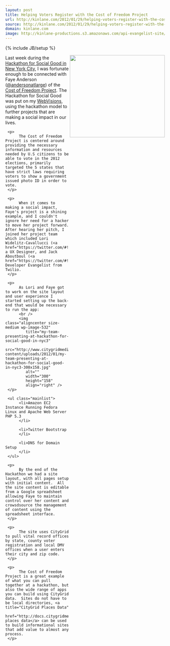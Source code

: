 ```yaml
---
layout: post
title: Helping Voters Register with the Cost of Freedom Project
url: http://kinlane.com/2012/01/29/helping-voters-register-with-the-cost-of-freedom-project/
source: http://kinlane.com/2012/01/29/helping-voters-register-with-the-cost-of-freedom-project/
domain: kinlane.com
image: http://kinlane-productions.s3.amazonaws.com/api-evangelist-site/blog/Cost-Of-Freedom-Map.png
---
```

{% include JB/setup %}<div>
     <p>
          <a href="http://www.costofinfo.info/"><img class="aligncenter size-medium wp-image-533"
               title="Cost-Of-Freedom-Map"
               src="http://www.citygridmedia.com/developer/wp-content/uploads/2012/01/Cost-Of-Freedom-Map-300x259.png"
               alt=""
               width="300"
               height="259"
               align="right" /></a>Last week during the <a title="Hackathon for Social Good in New York City"
             href="http://www.apievangelist.com/events/hackathon_for_social_good.php">Hackathon for Social Good in New York City</a>, I was fortunate enough to be connected with Faye Anderson (<a href="https://twitter.com/#!/andersonatlarge">@andersonatlarge</a>) of the <a title="Cost of Freedom Project"
             href="http://www.costoffreedom.info/">Cost of Freedom Project</a>.  The Hackathon for Social Good was put on my <a title="WebVisions"
             href="http://www.webvisionsevent.com/">WebVisions</a>, using the hackathon model to further projects that are making a social impact in our lives.
     </p>

     <p>
          The Cost of Freedom Project is centered around providing the necessary information and resources needed by U.S citizens to be able to vote in the 2012 elections, primarily targeted the 5 states that have strict laws requiring voters to show a government issued photo ID in order to vote.
     </p>

     <p>
          When it comes to making a social impact, Faye's project is a shining example, and I couldn't ignore her need for a hacker to move her project forward.  After hearing her pitch, I joined her project team which included Lori Widelitz-Cavallucci (<a href="https://twitter.com/#!/lwcavallucci">@lwcavallucci</a>) a UX Designer, and Jack Aboutboul (<a href="https://twitter.com/#!/jackfoundation">@jackfoundation</a>), Developer Evangelist from Twilio.
     </p>

     <p>
          As Lori and Faye got to work on the site layout and user experience I started setting up the back-end that would be necessary to run the app:
          <br />
          <img class="aligncenter size-medium wp-image-532"
             title="my-team-presenting-at-hackathon-for-social-good-in-nyc3"
             src="http://www.citygridmedia.com/developer/wp-content/uploads/2012/01/my-team-presenting-at-hackathon-for-social-good-in-nyc3-300x158.jpg"
             alt=""
             width="300"
             height="158"
             align="right" />
     </p>

     <ul class="mainlist">
          <li>Amazon EC2 Instance Running Fedora Linux and Apache Web Server  PHP 5.3
          </li>

          <li>Twitter Bootstrap
          </li>

          <li>DNS for Domain Setup
          </li>
     </ul>

     <p>
          By the end of the Hackathon we had a site layout, with all pages setup with initial content.  All the site content is editable from a Google spreadsheet allowing Faye to maintain control over her content and crowsdsource the management of content using the spreadsheet interface.
     </p>

     <p>
          The site uses CityGrid to pull vital record offices by state, county voter registration and local DMV offices when a user enters their city and zip code.
     </p>

     <p>
          The Cost of Freedom Project is a great example of what you can pull together at a hackathon, but also the wide range of apps you can build using CityGrid data.  Sites do not have to be local directories, <a title="CityGrid Places Data"
             href="http://docs.citygridmedia.com/display/citygridv2/Places+API">CityGrid places data</a> can be used to build informational sites that add value to almost any process.
     </p>
</div>